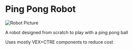 # Ping Pong Robot

![Robot Picture](https://raw.githubusercontent.com/FizzyApple12/ping-pong-robot/master/Robot.JPG)

A robot designed from scratch to play with a ping pong ball

Uses mostly VEX+CTRE components to reduce cost
